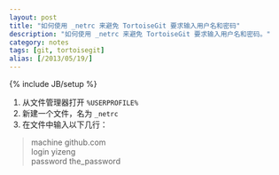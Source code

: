 ```yaml
---
layout: post
title: "如何使用 _netrc 来避免 TortoiseGit 要求输入用户名和密码"
description: "如何使用 _netrc 来避免 TortoiseGit 要求输入用户名和密码。"
category: notes
tags: [git, tortoisegit]
alias: [/2013/05/19/]
---
```

{% include JB/setup %}

1. 从文件管理器打开 `%USERPROFILE%`
2. 新建一个文件，名为 `_netrc`
3. 在文件中输入以下几行：

> machine github.com<br />
> login yizeng<br />
> password the_password<br />
